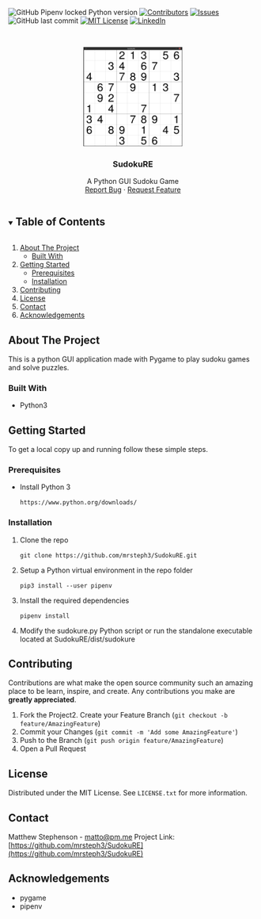 <!-- PROJECT SHIELDS -->
<!--
*** I'm using markdown "reference style" links for readability.
*** Reference links are enclosed in brackets [ ] instead of parentheses ( ).
*** See the bottom of this document for the declaration of the reference variables
*** for contributors-url, forks-url, etc. This is an optional, concise syntax you may use.
*** https://www.markdownguide.org/basic-syntax/#reference-style-links
-->
![GitHub Pipenv locked Python version](https://img.shields.io/github/pipenv/locked/python-version/mrsteph3/SudokuRE?style=for-the-badge)
[![Contributors][contributors-shield]][contributors-url]
[![Issues][issues-shield]][issues-url]
![GitHub last commit](https://img.shields.io/github/last-commit/mrsteph3/SudokuRE?style=for-the-badge)
[![MIT License][license-shield]][license-url]
[![LinkedIn][linkedin-shield]][linkedin-url]



<!-- PROJECT LOGO -->
<br />
<p align="center">
  <a href="https://github.com/mrsteph3/SudokuRE">
    <img src="images/logo.png" alt="Logo" width="200" height="200">
  </a>

  <h3 align="center">SudokuRE </h3>
  <p align="center">    A Python GUI Sudoku Game
    <br />    <a href="https://github.com/github_username/repo_name/issues">Report Bug</a>
    ·    <a href="https://github.com/github_username/repo_name/issues">Request Feature</a>
  </p></p>



<!-- TABLE OF CONTENTS -->
<details open="open">  <summary><h2 style="display: inline-block">Table of Contents</h2></summary>
  <ol>    <li>
      <a href="#about-the-project">About The Project</a>      <ul>
        <li><a href="#built-with">Built With</a></li>      </ul>
    </li>    <li>
      <a href="#getting-started">Getting Started</a>      <ul>
        <li><a href="#prerequisites">Prerequisites</a></li>        <li><a href="#installation">Installation</a></li>
      </ul>    </li>
    <li><a href="#contributing">Contributing</a></li>    <li><a href="#license">License</a></li>
    <li><a href="#contact">Contact</a></li>    <li><a href="#acknowledgements">Acknowledgements</a></li>
  </ol></details>



<!-- ABOUT THE PROJECT -->
## About The Project
This is a python GUI application made with Pygame to play sudoku games and solve puzzles.
### Built With
* []()Python3


<!-- GETTING STARTED -->
## Getting Started
To get a local copy up and running follow these simple steps.
### Prerequisites
* Install Python 3  
	```
  https://www.python.org/downloads/  
  ```

### Installation
1. Clone the repo   
	```
   git clone https://github.com/mrsteph3/SudokuRE.git   
   ```
3. Setup a Python virtual environment in the repo folder	
	```
	pip3 install --user pipenv	
	```
4. Install the required dependencies	
	```
	pipenv install	
	```
5. Modify the sudokure.py Python script or run the standalone executable located at SudokuRE/dist/sudokure
<!-- CONTRIBUTING -->
## Contributing
Contributions are what make the open source community such an amazing place to be learn, inspire, and create. Any contributions you make are **greatly appreciated**.
1. Fork the Project2. Create your Feature Branch (`git checkout -b feature/AmazingFeature`)
2. Commit your Changes (`git commit -m 'Add some AmazingFeature'`)
3. Push to the Branch (`git push origin feature/AmazingFeature`)
4. Open a Pull Request


<!-- LICENSE -->
## License
Distributed under the MIT License. See `LICENSE.txt` for more information.


<!-- CONTACT -->
## Contact
Matthew Stephenson  - matto@pm.me
Project Link: [https://github.com/mrsteph3/SudokuRE](https://github.com/mrsteph3/SudokuRE)


<!-- ACKNOWLEDGEMENTS -->
## Acknowledgements
* []()pygame
* []()pipenv



<!-- MARKDOWN LINKS & IMAGES -->
<!-- https://www.markdownguide.org/basic-syntax/#reference-style-links -->
[contributors-shield]: https://img.shields.io/github/contributors/mrsteph3/SudokuRE.svg?style=for-the-badge
[contributors-url]: https://github.com/mrsteph3/SudokuRE/graphs/contributors
[issues-shield]: https://img.shields.io/github/issues/mrsteph3/SudokuRE.svg?style=for-the-badge
[issues-url]: https://github.com/mrsteph3/SudokuRE/issues
[license-shield]: https://img.shields.io/github/license/mrsteph3/SudokuRE.svg?style=for-the-badge
[license-url]: https://github.com/mrsteph3/SudokuRE/blob/master/LICENSE.txt
[linkedin-shield]: https://img.shields.io/badge/-LinkedIn-black.svg?style=for-the-badge&logo=linkedin&colorB=555
[linkedin-url]: https://linkedin.com/in/matthew-r-stephenson
